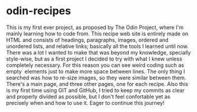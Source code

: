 # odin-recipes
This is my first ever project, as proposed by The Odin Project, where I'm mainly learning how to code from.
This recipe web site is entirely made on HTML and consists of headings, paragraphs, images, ordered and unordered lists, and relative links; basically all the tools I learned until now.
There was a lot I wanted to make that was beyond my knowledge, specially style-wise, but as a first project I decided to try with what I knew unless completely necessary. For this reason you can see weird coding such as empty <img> elements just to make more space between lines. The only thing I searched was how to re-size images, so they were similar between them.
There's a main page, and three other pages, one for each recipe.
Also this is my first time using GIT and GitHub, I tried to keep my commits as clear and properly divided as possible, but I don't feel confortable yet as precisely when and how to use it.
Eager to continue this journey!
